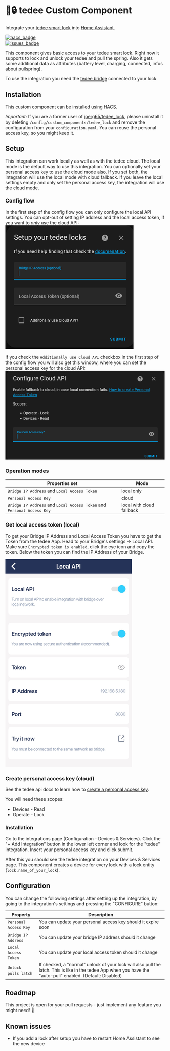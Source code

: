# 🤖🔒 tedee Custom Component

Integrate your [tedee smart lock](https://tedee.com/product-info/lock/) into [Home Assistant](https://www.home-assistant.io/).

[![hacs_badge](https://img.shields.io/badge/HACS-Default-41BDF5.svg?style=for-the-badge)](https://github.com/hacs/integration)  
[![issues_badge](https://img.shields.io/github/issues-raw/patrickhilker/tedee_hass_integration?style=for-the-badge)](https://github.com/patrickhilker/tedee_hass_integration/issues)  


This component gives basic access to your tedee smart lock. Right now it supports to lock and unlock your tedee and pull the spring. Also it gets some additional data as attributes (battery level, charging, connected, infos about pullspring).

To use the integration you need the [tedee bridge](https://tedee.com/product-info/bridge/) connected to your lock.

## Installation

This custom component can be installed using [HACS](https://hacs.xyz/).

*Important:* If you are a former user of [joerg65/tedee_lock](https://github.com/joerg65/tedee_lock), please uninstall it by deleting `/config/custom_components/tedee_lock` and remove the configuration from your `configuration.yaml`. You can reuse the personal access key, so you might keep it.

## Setup

This integration can work locally as well as with the tedee cloud. The local mode is the default way to use this integration. You can optionally set your personal access key to use the cloud mode also. If you set both, the integration will use the local mode with cloud fallback. If you leave the local settings empty and only set the personal access key, the integration will use the cloud mode.

### Config flow
In the first step of the config flow you can only configure the local API settings. You can opt-out of setting IP address and the local access token, if you want to *only* use the cloud API: <br>
![Config Flow](./img/config_flow_1.png)

If you check the `Additionally use Cloud API` checkbox in the first step of the config flow you will also get this window, where you can set the personal access key for the cloud API: <br>
![Config Flow](./img/config_flow_2.png)

### Operation modes
| Properties set | Mode |
| --- | --- |
| `Bridge IP Address` and `Local Access Token` | local only |
| `Personal Access Key` | cloud |
| `Bridge IP Address` and `Local Access Token` and `Personal Access Key` | local with cloud fallback |

### Get local access token (local)
To get your Bridge IP Address and Local Access Token you have to get the Token from the tedee App. Head to your Bridge's settings -> Local API. Make sure `Encrypted token is enabled`, click the eye icon and copy the token. Below the token you can find the IP Address of your Bridge.

<img src="./img/local_api.jpg" alt="Local API" width="400"/>

### Create personal access key (cloud)

See the tedee api docs to learn how to [create a personal access key](https://tedee-tedee-api-doc.readthedocs-hosted.com/en/latest/howtos/authenticate.html#personal-access-key).

You will need these scopes:

   - Devices - Read
   - Operate - Lock

### Installation

Go to the integrations page (Configuration - Devices & Services). Click the "+ Add Integration" button in the lower left corner and look for the "tedee" integration. Insert your personal access key and click submit.

After this you should see the tedee integration on your Devices & Services page. This component creates a device for every lock with a lock entity (`lock.name_of_your_lock`).

## Configuration

You can change the following settings after setting up the integration, by going to the integration's settings and pressing the "CONFIGURE" button:

| Property | Description |
| --- | --- |
`Personal Access Key` | You can update your personal access key should it expire soon
`Bridge IP Address` | You can update your bridge IP address should it change
`Local Access Token` | You can update your local access token should it change
`Unlock pulls latch` | If checked, a "normal" unlock of your lock will also pull the latch. This is like in the tedee App when you have the "auto-pull" enabled. (Default: Disabled)

## Roadmap

This project is open for your pull requests - just implement any feature you might need! 🚀

## Known issues

- If you add a lock after setup you have to restart Home Assistant to see the new device